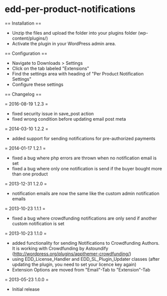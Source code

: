 edd-per-product-notifications
=============================
== Installation ==

 * Unzip the files and upload the folder into your plugins folder (wp-content/plugins/)
 * Activate the plugin in your WordPress admin area.

== Configuration ==

 * Navigate to Downloads > Settings
 * Click on the tab labeled "Extensions"
 * Find the settings area with heading of "Per Product Notification Settings"
 * Configure these settings

== Changelog ==

= 2016-08-19  1.2.3 =
* fixed security issue in save_post action
* fixed wrong condition before updating email post meta

= 2014-03-10  1.2.2 =
* added support for sending notifications for pre-authorized payments

= 2014-01-17  1.2.1 =
* fixed a bug where php errors are thrown when no notification email is set
* fixed a bug where only one notification is send if the buyer bought more than one product

= 2013-12-31  1.2.0 =
* notification emails are now the same like the custom admin notification emails

= 2013-10-23  1.1.1 =
* fixed a bug where crowdfunding notifications are only send if another custom notification is set

= 2013-10-23  1.1.0 =

* added functionality for sending Notifications to Crowdfunding Authors. It is working with Crowdfunding by Astoundify (http://wordpress.org/plugins/appthemer-crowdfunding/)
* using EDD_License_Handler and EDD_SL_Plugin_Updater classes (after updating the plugin, you need to set your licence key again)
* Extension Options are moved from "Email"-Tab to "Extension"-Tab

= 2013-05-23  1.0.0 =

* Initial release